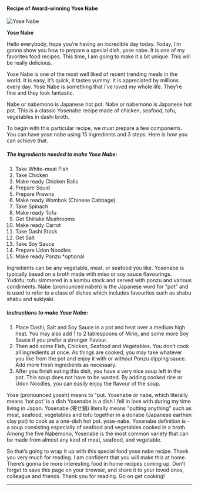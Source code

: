             

#### Recipe of Award-winning Yose Nabe

![Yose Nabe](https://img-global.cpcdn.com/recipes/b666880d85ded39d/751x532cq70/yose-nabe-recipe-main-photo.jpg)

**Yose Nabe**

Hello everybody, hope you’re having an incredible day today. Today, I’m gonna show you how to prepare a special dish, yose nabe. It is one of my favorites food recipes. This time, I am going to make it a bit unique. This will be really delicious.

Yose Nabe is one of the most well liked of recent trending meals in the world. It is easy, it’s quick, it tastes yummy. It is appreciated by millions every day. Yose Nabe is something that I’ve loved my whole life. They’re fine and they look fantastic.

Nabe or nabemono is Japanese hot pot. Nabe or nabemono is Japanese hot pot. This is a classic Yosenabe recipe made of chicken, seafood, tofu, vegetables in dashi broth.

To begin with this particular recipe, we must prepare a few components. You can have yose nabe using 15 ingredients and 3 steps. Here is how you can achieve that.

##### The ingredients needed to make Yose Nabe:

1.  Take White-meat Fish
2.  Take Chicken
3.  Make ready Chicken Balls
4.  Prepare Squid
5.  Prepare Prawns
6.  Make ready Wombok (Chinese Cabbage)
7.  Take Spinach
8.  Make ready Tofu
9.  Get Shiitake Mushrooms
10.  Make ready Carrot
11.  Take Dashi Stock
12.  Get Salt
13.  Take Soy Sauce
14.  Prepare Udon Noodles
15.  Make ready Ponzu \*optional

Ingredients can be any vegetable, meat, or seafood you like. Yosenabe is typically based on a broth made with miso or soy sauce flavourings. Yudofu: tofu simmered in a kombu stock and served with ponzu and various condiments. Nabe (pronounced nabeh) is the Japanese word for "pot" and is used to refer to a class of dishes which includes favourites such as shabu shabu and sukiyaki.

##### Instructions to make Yose Nabe:

1.  Place Dashi, Salt and Soy Sauce in a pot and heat over a medium high heat. You may also add 1 to 2 tablespoons of Mirin, and some more Soy Sauce if you prefer a stronger flavour.
2.  Then add some Fish, Chicken, Seafood and Vegetables. You don’t cook all ingredients at once. As things are cooked, you may take whatever you like from the pot and enjoy it with or without Ponzu dipping sauce. Add more fresh ingredients as necessary.
3.  After you finish eating this dish, you have a very nice soup left in the pot. This soup does not have to be wasted. By adding cooked rice or Udon Noodles, you can easily enjoy the flavour of the soup.

Yose (pronounced yoseh) means to "put. Yosenabe or nabe, which literally means 'hot pot' is a dish Yosenabe is a dish I fell in love with during my time living in Japan. Yosenabe (寄せ鍋) literally means "putting anything" such as meat, seafood, vegetables and tofu together in a donabe (Japanese earthen clay pot) to cook as a one-dish hot pot. yose-nabe. Yosenabe definition is - a soup consisting especially of seafood and vegetables cooked in a broth. Among the five Nabemono, Yosenabe is the most common variety that can be made from almost any kind of meat, seafood, and vegetable.

So that’s going to wrap it up with this special food yose nabe recipe. Thank you very much for reading. I am confident that you will make this at home. There’s gonna be more interesting food in home recipes coming up. Don’t forget to save this page on your browser, and share it to your loved ones, colleague and friends. Thank you for reading. Go on get cooking!

* * *